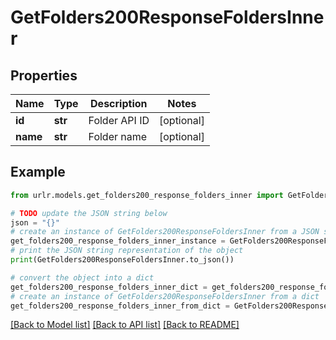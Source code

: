 # GetFolders200ResponseFoldersInner


## Properties

Name | Type | Description | Notes
------------ | ------------- | ------------- | -------------
**id** | **str** | Folder API ID | [optional] 
**name** | **str** | Folder name | [optional] 

## Example

```python
from urlr.models.get_folders200_response_folders_inner import GetFolders200ResponseFoldersInner

# TODO update the JSON string below
json = "{}"
# create an instance of GetFolders200ResponseFoldersInner from a JSON string
get_folders200_response_folders_inner_instance = GetFolders200ResponseFoldersInner.from_json(json)
# print the JSON string representation of the object
print(GetFolders200ResponseFoldersInner.to_json())

# convert the object into a dict
get_folders200_response_folders_inner_dict = get_folders200_response_folders_inner_instance.to_dict()
# create an instance of GetFolders200ResponseFoldersInner from a dict
get_folders200_response_folders_inner_from_dict = GetFolders200ResponseFoldersInner.from_dict(get_folders200_response_folders_inner_dict)
```
[[Back to Model list]](../README.md#documentation-for-models) [[Back to API list]](../README.md#documentation-for-api-endpoints) [[Back to README]](../README.md)


